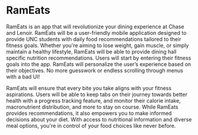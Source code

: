 # RamEats

RamEats is an app that will revolutionize your dining experience at Chase and Lenoir. RamEats will be a user-friendly mobile application designed to provide UNC students with daily food recommendations tailored to their fitness goals. Whether you're aiming to lose weight, gain muscle, or simply maintain a healthy lifestyle, RamEats will be able to provide dining hall specific nutrition recommendations. Users will start by entering their fitness goals into the app. RamEats will personalize the user’s experience based on their objectives. No more guesswork or endless scrolling through menus with a bad UI!

RamEats will ensure that every bite you take aligns with your fitness aspirations. Users will be able to keep tabs on their journey towards better health with a progress tracking feature, and monitor their calorie intake, macronutrient distribution, and more to stay on course. While RamEats provides recommendations, it also empowers you to make informed decisions about your diet. With access to nutritional information and diverse meal options, you're in control of your food choices like never before.